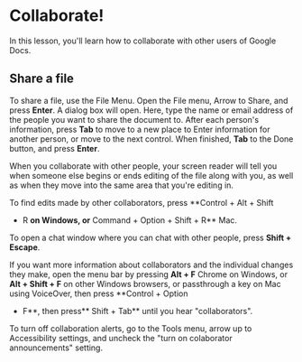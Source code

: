 # Collaborate!

In this lesson, you'll learn how to collaborate with other users of Google Docs.

## Share a file

To share a file, use the File Menu. Open the File menu, Arrow to Share, and press **Enter**. A dialog box will open. Here, type the name or email address of the people you want to share the document to. After each person's information, press **Tab** to move to a new place to Enter information for another person, or move to the next control. When finished, **Tab** to the Done button, and press **Enter**.

When you collaborate with other people, your screen reader will tell you when someone else begins or ends editing of the file along with you, as well as when they move into the same area that you're editing in.

To find edits made by other collaborators, press **Control + Alt + Shift

- R **on Windows, or** Command + Option + Shift + R** Mac.

To open a chat window where you can chat with other people, press **Shift + Escape**.

If you want more information about collaborators and the individual changes they make, open the menu bar by pressing **Alt + F** Chrome on Windows, or **Alt + Shift + F** on other Windows browsers, or passthrough a key on Mac using VoiceOver, then press **Control + Option

- F**, then press** Shift + Tab** until you hear "collaborators".

To turn off collaboration alerts, go to the Tools menu, arrow up to Accessibility settings, and uncheck the "turn on colaborator announcements" setting.
